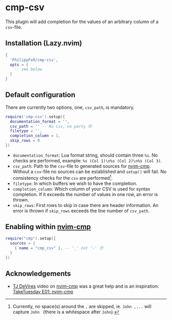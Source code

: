 # cmp-csv

This plugin will add completion for the values of an arbitrary column of a `csv`-file.

## Installation (Lazy.nvim)
```lua
{
  'PhilippFeO/cmp-csv',
  opts = {
    -- see below
  }
}
```

## Default configuration
There are currently two options, one, `csv_path`, is mandatory.
```lua
require('cmp-csv').setup({
  documentation_format = '',
  csv_path = '' -- No csv, no party 😞
  filetype = '',
  completion_column = 1,
  skip_rows = 0
})
```
- `documentation_format`: Lua format string, should contain three `%s`. No checks are performed, example: `%s (Col 1)\n%s (Col 2)\n%s (Col 3)`.
- `csv_path`: Path to the `csv`-file to generated sources for [nvim-cmp](https://github.com/hrsh7th/nvim-cmp). Without a `csv`-file no sources can be established and `setup()` will fail. No consistency checks for the `csv` are performed[^1]. 
- `filetype`: In which buffers we wish to have the completion.
- `completion_column`: Which column of your CSV is used for syntax completion. If it exceeds the number of values in one row, an error is thrown.
- `skip_rows`: First rows to skip in case there are header information. An error is thrown if `skip_rows` exceeds the line number of `csv_path`.

## Enabling within [nvim-cmp](https://github.com/hrsh7th/nvim-cmp)
```lua
require("cmp").setup({
  sources = {
    { name = "cmp_csv" }, -- '_' not '-' 😯
  }
})
```

## Acknowledgements
- [TJ DeVires](https://github.com/tjdevries) video on [nvim-cmp](https://github.com/hrsh7th/nvim-cmp) was a great help and is an inspiration: [TakeTuesday E01: nvim-cmp](https://www.youtube.com/watch?v=_DnmphIwnjo)

[^1]: Currently, no space(s) around the `,` are skipped, ie. `John ,...` will capture `John ` (there is a whitespace after `John`).
